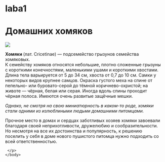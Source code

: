 # laba1
<html> 
  <head> 
  </head>
    <body>
      <h1> Домашних хомяков </h1>
      <p><img src= "https://avatanplus.com/files/resources/mid/585f7ade3aa0715934f7f420.png"></p>
       <p> <b>  Хомяки </b> (лат. Cricetinae) — подсемейство грызунов семейства хомяковых. <br>
          К семейству хомяков относятся небольшие, плотно сложенные грызуны с короткими конечностями, маленькими ушами и короткими хвостами. Длина тела варьируется от 5 до 34 см, хвоста от 0,7 до 10 см. Самки у некоторых видов крупнее самцов. Окраска густого меха на спине от пепельно- или буровато-серой до тёмной коричнево-охристой; на животе — чёрная, белая или серая. Иногда вдоль спины проходит чёрная полоса. Имеются очень развитые защёчные мешки. <br>
    
 <i>  Однако, не смотря на свою миниатюрность в каком-то роде, хомяки стали одними из излюблиными людьми домашними питомцами. </i> <br> 
     
  Прочное место в домах и сердцах заботливых хозяев хомяки завоевали благодаря своей неприхотливости, дружелюбию и сообразительности. Но несмотря на все их достоинства и популярность, к решению поселить у себя в доме нового пушистого питомца нужно подходить со всей ответственностью. <br>
     
     
     
     
     
     
     </p>
    </body>
   </hyml>
      
